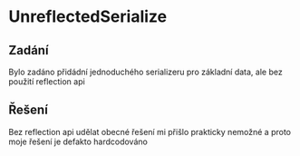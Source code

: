 # UnreflectedSerialize

## Zadání
Bylo zadáno přidádní jednoduchého serializeru pro základní data, ale bez použití reflection api

## Řešení
Bez reflection api udělat obecné řešení mi přišlo prakticky nemožné a proto moje řešení je defakto hardcodováno 
